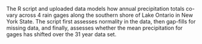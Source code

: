 The R script and uploaded data models how annual precipitation totals co-vary across 4 rain gages 
along the southern shore of Lake Ontario in New York State.
The script first assesses normality in the data, then gap-fills for missing data, and finally, 
assesses whether the mean precipitation for gages has shifted over the 31 year data set. 
